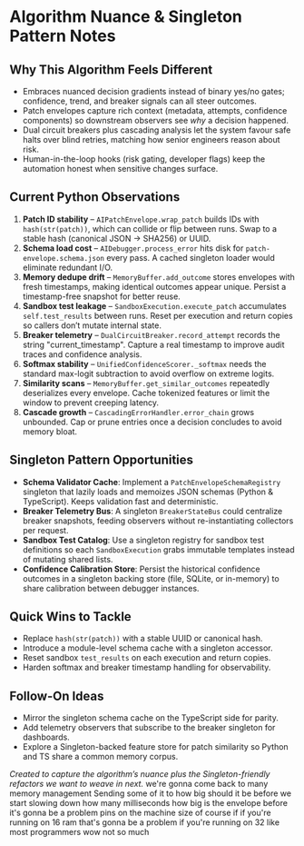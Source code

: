 # Algorithm Nuance & Singleton Pattern Notes

## Why This Algorithm Feels Different
- Embraces nuanced decision gradients instead of binary yes/no gates; confidence, trend, and breaker signals can all steer outcomes.
- Patch envelopes capture rich context (metadata, attempts, confidence components) so downstream observers see *why* a decision happened.
- Dual circuit breakers plus cascading analysis let the system favour safe halts over blind retries, matching how senior engineers reason about risk.
- Human-in-the-loop hooks (risk gating, developer flags) keep the automation honest when sensitive changes surface.

## Current Python Observations
1. **Patch ID stability** – `AIPatchEnvelope.wrap_patch` builds IDs with `hash(str(patch))`, which can collide or flip between runs. Swap to a stable hash (canonical JSON → SHA256) or UUID.
2. **Schema load cost** – `AIDebugger.process_error` hits disk for `patch-envelope.schema.json` every pass. A cached singleton loader would eliminate redundant I/O.
3. **Memory dedupe drift** – `MemoryBuffer.add_outcome` stores envelopes with fresh timestamps, making identical outcomes appear unique. Persist a timestamp-free snapshot for better reuse.
4. **Sandbox test leakage** – `SandboxExecution.execute_patch` accumulates `self.test_results` between runs. Reset per execution and return copies so callers don’t mutate internal state.
5. **Breaker telemetry** – `DualCircuitBreaker.record_attempt` records the string "current_timestamp". Capture a real timestamp to improve audit traces and confidence analysis.
6. **Softmax stability** – `UnifiedConfidenceScorer._softmax` needs the standard max-logit subtraction to avoid overflow on extreme logits.
7. **Similarity scans** – `MemoryBuffer.get_similar_outcomes` repeatedly deserializes every envelope. Cache tokenized features or limit the window to prevent creeping latency.
8. **Cascade growth** – `CascadingErrorHandler.error_chain` grows unbounded. Cap or prune entries once a decision concludes to avoid memory bloat.

## Singleton Pattern Opportunities
- **Schema Validator Cache**: Implement a `PatchEnvelopeSchemaRegistry` singleton that lazily loads and memoizes JSON schemas (Python & TypeScript). Keeps validation fast and deterministic.
- **Breaker Telemetry Bus**: A singleton `BreakerStateBus` could centralize breaker snapshots, feeding observers without re-instantiating collectors per request.
- **Sandbox Test Catalog**: Use a singleton registry for sandbox test definitions so each `SandboxExecution` grabs immutable templates instead of mutating shared lists.
- **Confidence Calibration Store**: Persist the historical confidence outcomes in a singleton backing store (file, SQLite, or in-memory) to share calibration between debugger instances.

## Quick Wins to Tackle
- Replace `hash(str(patch))` with a stable UUID or canonical hash.
- Introduce a module-level schema cache with a singleton accessor.
- Reset sandbox `test_results` on each execution and return copies.
- Harden softmax and breaker timestamp handling for observability.

## Follow-On Ideas
- Mirror the singleton schema cache on the TypeScript side for parity.
- Add telemetry observers that subscribe to the breaker singleton for dashboards.
- Explore a Singleton-backed feature store for patch similarity so Python and TS share a common memory corpus.

*Created to capture the algorithm’s nuance plus the Singleton-friendly refactors we want to weave in next.*
we're gonna come back to many memory management
Sending some of it to how big should it be before we start slowing down how many milliseconds  how big is the envelope before it's gonna be a problem pins on the machine size of course if if you're running on 16 ram that's gonna be a problem if you're running on 32 like most programmers wow not so much